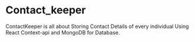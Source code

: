 # Contact_keeper
ContactKeeper is all about Storing Contact Details of every individual Using React Context-api and MongoDB for Database.

